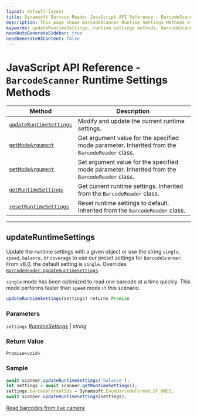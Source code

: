 ```yaml
---
layout: default-layout
title: Dynamsoft Barcode Reader JavaScript API Reference - BarcodeScanner Runtime Settings Methods
description: This page shows BarcodeScanner Runtime Settings Methods of Dynamsoft Barcode Reader JavaScript SDK.
keywords: updateRuntimeSettings, runtime settings methods, BarcodeScanner, api reference, javascript, js
needAutoGenerateSidebar: true
needGenerateH3Content: false
---
```



# JavaScript API Reference - `BarcodeScanner` Runtime Settings Methods

| Method               | Description |
|----------------------|-------------|
| [`updateRuntimeSettings`](#updateruntimesettings) | Modify and update the current runtime settings. |
| [`getModeArgument`](../../BarcodeReader/methods/parameter-and-runtime-settings.md#getmodeargument) | Get argument value for the specified mode parameter. Inherited from the `BarcodeReader` class. |
| [`setModeArgument`](../../BarcodeReader/methods/parameter-and-runtime-settings.md#setmodeargument) | Set argument value for the specified mode parameter. Inherited from the `BarcodeReader` class. |
| [`getRuntimeSettings`](../../BarcodeReader/methods/parameter-and-runtime-settings.md#getruntimesettings) | Get current runtime settings. Inherited from the `BarcodeReader` class. |
| [`resetRuntimeSettings`](../../BarcodeReader/methods/parameter-and-runtime-settings.md#resetruntimesettings) | Reset runtime settings to default. Inherited from the `BarcodeReader` class. |

---

## updateRuntimeSettings

Update the runtime settings with a given object or use the string `single`, `speed`, `balance`, or `coverage` to use our preset settings for `BarcodeScanner`. From v8.0, the default setting is `single`. Overrides [`BarcodeReader.UpdateRuntimeSettings`](../../BarcodeReader/methods/parameter-and-runtime-settings.md#updateruntimesettings).

`single` mode has been optimized to read one barcode at a time quickly. This mode performs faster than `speed` mode in this scenario. 

```javascript
updateRuntimeSettings(settings) returns Promise
```

### Parameters

`settings` [*RuntimeSettings*](../../global-interfaces.md#runtimesettings) | *string* 

### Return Value

`Promise<void>`

### Sample

```javascript
await scanner.updateRuntimeSettings('balance');
let settings = await scanner.getRuntimeSettings();
settings.barcodeFormatIds = Dynamsoft.EnumBarcodeFormat.BF_ONED;
await scanner.updateRuntimeSettings(settings);
```

[Read barcodes from live camera](https://demo.dynamsoft.com/dbr_wasm/barcode_reader_javascript.html)
